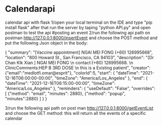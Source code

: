 # Calendarapi
calendar api with flask 
1/open your local terminal on the IDE and type "pip install flask" after that run the server by taping "python API.py" and open postman to test the api 
#posting an event
2/run the following api path on postman http://127.0.0.1:8000/insertEvent and choose the POST method and put the following Json object in the body: 

{
  "summary": "[Vaccine appointment]  NGAI MEI FONG (+60) 126995668",
  "location": "800 Howard St., San Francisco, CA 94103",
  "description": "[Dr Chan Klk Xian ] NGAI MEI FONG \n contact:(+60) 126995668. \n ClinicComments:HEP B 3RD DOSE \n this is a Existing patient",
  "creator":{"email":"medlotfi.omar@esprit"},
  "colorId":5,
  "start": {
    "dateTime": "2021-12-16T06:00:00-00:00",
    "timeZone": "America/Los_Angeles"
  },
  "end": {
    "dateTime": "2021-12-16T06:15:00-00:00",
    "timeZone": "America/Los_Angeles"
  },
  "reminders": {
    "useDefault": "False",
    "overrides": [
      {"method": "email", "minutes": 2880},
      {"method": "popup", "minutes":2880}
    ]
  }
}

3/run the following api path on post man http://127.0.0.1:8000/getEventList and choose the GET method: 
this will return all the events of a specific calendar 

